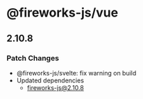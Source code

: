 # @fireworks-js/vue

## 2.10.8

### Patch Changes

- @fireworks-js/svelte: fix warning on build
- Updated dependencies
  - fireworks-js@2.10.8
